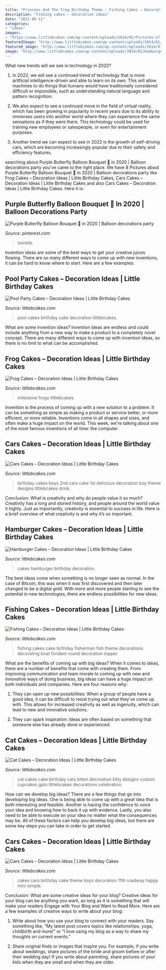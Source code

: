 ```yaml
---
title: "Princess And The Frog Birthday Theme : Fishing Cakes – Decoration Ideas"
description: "Fishing cakes – decoration ideas"
date: "2022-09-11"
categories:
- "ideas"
images:
- "https://www.littlebcakes.com/wp-content/uploads/2014/01/Pictures-of-Frog-Cakes.jpg"
featuredImage: "http://www.littlebcakes.com/wp-content/uploads/2014/01/Cat-Cakes.jpg"
featured_image: "http://www.littlebcakes.com/wp-content/uploads/2014/01/Fishing-Cakes-Pictures.jpg"
image: "http://www.littlebcakes.com/wp-content/uploads/2014/01/Hamburger-Cakes-Pictures.jpg"
---
```



What new trends will we see in technology in 2022?
1. In 2022, we will see a continued trend of technology that is more artificial intelligence-driven and able to learn on its own. This will allow machines to do things that humans would have traditionally considered difficult or impossible, such as understanding natural language and pattern recognition.
2. We also expect to see a continued move in the field of virtual reality, which has been growing in popularity in recent years due to its ability to immerses users into another world where they can experience the same sensations as if they were there. This technology could be used for training new employees or salespeople, or even for entertainment purposes.

3. Another trend we can expect to see in 2022 is the growth of self-driving cars, which are becoming increasingly popular due to their safety and efficiency features.

	

		
searching about Purple Butterfly Balloon Bouquet 🦋 in 2020 | Balloon decorations party you've came to the right place. We have 8 Pictures about Purple Butterfly Balloon Bouquet 🦋 in 2020 | Balloon decorations party like Frog Cakes – Decoration Ideas | Little Birthday Cakes, Cars Cakes – Decoration Ideas | Little Birthday Cakes and also Cars Cakes – Decoration Ideas | Little Birthday Cakes. Here it is:
		
    
## Purple Butterfly Balloon Bouquet 🦋 In 2020 | Balloon Decorations Party

<img loading=lazy src="https://i.pinimg.com/736x/26/02/2a/26022aabcb25c33fcedb9c62927ccf06.jpg" onerror="this.onerror=null;this.src='https://tse2.mm.bing.net/th?id=OIP.y_kgI9akdefuBlCY6mZX6gHaJ3&amp;pid=15.1';" alt="Purple Butterfly Balloon Bouquet 🦋 in 2020 | Balloon decorations party">

_Source: pinterest.com_

>twinkle. 

	

Invention ideas are some of the best ways to get your creative juices flowing. There are so many different ways to come up with new inventions, it can be hard to know where to start. Here are a few examples: 

    
## Pool Party Cakes – Decoration Ideas | Little Birthday Cakes

<img loading=lazy src="http://www.littlebcakes.com/wp-content/uploads/2014/01/Pool-Party-Birthday-Cakes.jpg" onerror="this.onerror=null;this.src='https://tse3.mm.bing.net/th?id=OIP.euIoLmAfSP3u8jf_5Q4yjAHaKa&amp;pid=15.1';" alt="Pool Party Cakes – Decoration Ideas | Little Birthday Cakes">

_Source: littlebcakes.com_

>pool cakes birthday cake decoration littlebcakes. 

	

What are some invention ideas?
Invention ideas are endless and could include anything from a new way to make a product to a completely novel concept. There are many different ways to come up with invention ideas, so there is no limit to what can be accomplished.

    
## Frog Cakes – Decoration Ideas | Little Birthday Cakes

<img loading=lazy src="https://www.littlebcakes.com/wp-content/uploads/2014/01/Pictures-of-Frog-Cakes.jpg" onerror="this.onerror=null;this.src='https://tse1.mm.bing.net/th?id=OIP.mhPVkirXIIWPJzy9CTEbgAHaHA&amp;pid=15.1';" alt="Frog Cakes – Decoration Ideas | Little Birthday Cakes">

_Source: littlebcakes.com_

>milestone frogs littlebcakes. 

	

Invention is the process of coming up with a new solution to a problem. It can be something as simple as making a product or service better, or more efficient, or more reliable. Inventions come in all shapes and sizes, and often make a huge impact on the world. This week, we're talking about one of the most famous inventions of all time: the computer.

    
## Cars Cakes – Decoration Ideas | Little Birthday Cakes

<img loading=lazy src="http://www.littlebcakes.com/wp-content/uploads/2014/01/Cars-Cake-Ideas-768x1024.jpg" onerror="this.onerror=null;this.src='https://tse1.mm.bing.net/th?id=OIP.WY-Z4GePtxsLmNzXJfu_3wHaJ4&amp;pid=15.1';" alt="Cars Cakes – Decoration Ideas | Little Birthday Cakes">

_Source: littlebcakes.com_

>birthday cakes boys 2nd cars cake 1st delicious decoration boy theme designs littlebcakes drink. 

	

Conclusion: What is creativity and why do people value it so much?
Creativity has a long and storied history, and people around the world value it highly. Just as importantly, creativity is essential to success in life. Here is a brief overview of what creativity is and why it’s so important.

    
## Hamburger Cakes – Decoration Ideas | Little Birthday Cakes

<img loading=lazy src="http://www.littlebcakes.com/wp-content/uploads/2014/01/Hamburger-Cakes-Pictures.jpg" onerror="this.onerror=null;this.src='https://tse4.mm.bing.net/th?id=OIP.WYEOv1NceQSGccmcT47mzAHaJ4&amp;pid=15.1';" alt="Hamburger Cakes – Decoration Ideas | Little Birthday Cakes">

_Source: littlebcakes.com_

>cakes hamburger birthday decoration. 

	

The best ideas come when something is no longer seen as normal. In the case of Bitcoin, this was when it was first discovered and then later changed to be a digital gold. With more and more people starting to see the potential in new technologies, there are endless possibilities for new ideas.

    
## Fishing Cakes – Decoration Ideas | Little Birthday Cakes

<img loading=lazy src="http://www.littlebcakes.com/wp-content/uploads/2014/01/Fishing-Cakes-Pictures.jpg" onerror="this.onerror=null;this.src='https://tse2.mm.bing.net/th?id=OIP.WJsRCzF0Q2CVUEzy-8cMmQHaJ4&amp;pid=15.1';" alt="Fishing Cakes – Decoration Ideas | Little Birthday Cakes">

_Source: littlebcakes.com_

>fishing cakes cake birthday fisherman fish theme decorations decorating boat fondant round decoration topper. 

	

What are the benefits of coming up with big ideas?
When it comes to ideas, there are a number of benefits that come with creating them. From improving communication and team morale to coming up with new and innovative ways of doing business, big ideas can have a huge impact on both individuals and companies. Here are four reasons why: 
1. They can open up new possibilities: When a group of people have a good idea, it can be difficult to resist trying out what they've come up with. This allows for increased creativity as well as ingenuity, which can lead to new and innovative solutions. 

2. They can spark inspiration: Ideas are often based on something that someone else has already done or experienced.

    
## Cat Cakes – Decoration Ideas | Little Birthday Cakes

<img loading=lazy src="http://www.littlebcakes.com/wp-content/uploads/2014/01/Cat-Cakes.jpg" onerror="this.onerror=null;this.src='https://tse2.mm.bing.net/th?id=OIP.W2YtTAyoa8WdHetsdiGXSAHaJ4&amp;pid=15.1';" alt="Cat Cakes – Decoration Ideas | Little Birthday Cakes">

_Source: littlebcakes.com_

>cat cakes cake birthday cats kitten decoration kitty designs custom cupcakes gato littlebcakes decorations celebration. 

	

How can we develop big ideas?
There are a few things that go into developing big ideas. One is being able to come up with a great idea that is both interesting and feasible. Another is having the confidence to voice your idea and knowing how to back it up with evidence. Lastly, you also need to be able to execute on your idea no matter what the consequences may be. All of these factors can help you develop big ideas, but there are some key steps you can take in order to get started.

    
## Cars Cakes – Decoration Ideas | Little Birthday Cakes

<img loading=lazy src="http://www.littlebcakes.com/wp-content/uploads/2014/01/Cars-Birthday-Cakes-685x1024.jpg" onerror="this.onerror=null;this.src='https://tse4.mm.bing.net/th?id=OIP.IacECaDnvIg0Qy4odNWu0QHaLE&amp;pid=15.1';" alt="Cars Cakes – Decoration Ideas | Little Birthday Cakes">

_Source: littlebcakes.com_

>cakes cars birthday cake theme boys decoration 11th roadway happy mini simple. 

	

Conclusion: What are some creative ideas for your blog?
Creative ideas for your blog can be anything you want, as long as it is something that will make your readers Engage with Your Blog and Want to Read More. Here are a few examples of creative ways to write about your blog:
1. Write about how you use your blog to connect with your readers. Say something like, “My latest post covers topics like relationships, yoga, childbirth and more!” or “I love using my blog as a way to share my thoughts on current events.”

2. Share original finds or images that inspire you. For example, if you write about weddings, share pictures of the bride and groom before or after their wedding day! If you write about parenting, share pictures of your kids when they are small and when they are older.


